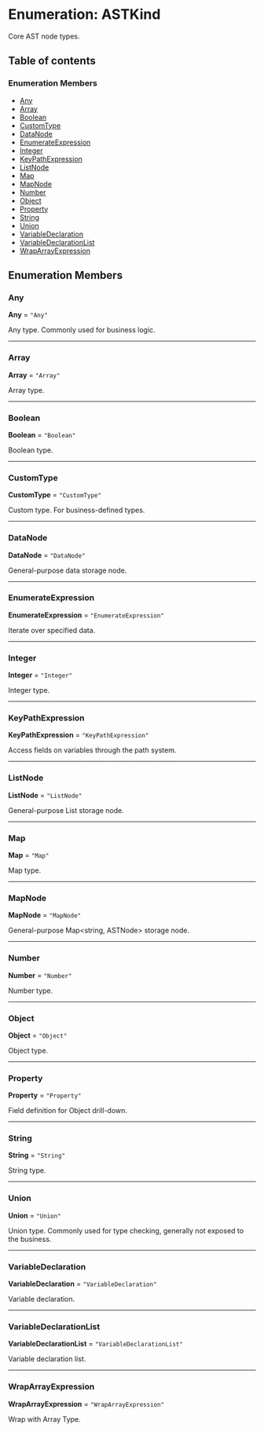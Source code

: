 # Enumeration: ASTKind

Core AST node types.

## Table of contents

### Enumeration Members

* [Any](/en/auto-docs/variable-plugin/enums/ASTKind.md#any)
* [Array](/en/auto-docs/variable-plugin/enums/ASTKind.md#array)
* [Boolean](/en/auto-docs/variable-plugin/enums/ASTKind.md#boolean)
* [CustomType](/en/auto-docs/variable-plugin/enums/ASTKind.md#customtype)
* [DataNode](/en/auto-docs/variable-plugin/enums/ASTKind.md#datanode)
* [EnumerateExpression](/en/auto-docs/variable-plugin/enums/ASTKind.md#enumerateexpression)
* [Integer](/en/auto-docs/variable-plugin/enums/ASTKind.md#integer)
* [KeyPathExpression](/en/auto-docs/variable-plugin/enums/ASTKind.md#keypathexpression)
* [ListNode](/en/auto-docs/variable-plugin/enums/ASTKind.md#listnode)
* [Map](/en/auto-docs/variable-plugin/enums/ASTKind.md#map)
* [MapNode](/en/auto-docs/variable-plugin/enums/ASTKind.md#mapnode)
* [Number](/en/auto-docs/variable-plugin/enums/ASTKind.md#number)
* [Object](/en/auto-docs/variable-plugin/enums/ASTKind.md#object)
* [Property](/en/auto-docs/variable-plugin/enums/ASTKind.md#property)
* [String](/en/auto-docs/variable-plugin/enums/ASTKind.md#string)
* [Union](/en/auto-docs/variable-plugin/enums/ASTKind.md#union)
* [VariableDeclaration](/en/auto-docs/variable-plugin/enums/ASTKind.md#variabledeclaration)
* [VariableDeclarationList](/en/auto-docs/variable-plugin/enums/ASTKind.md#variabledeclarationlist)
* [WrapArrayExpression](/en/auto-docs/variable-plugin/enums/ASTKind.md#wraparrayexpression)

## Enumeration Members

### Any

**Any** = `"Any"`

Any type.
Commonly used for business logic.

***

### Array

**Array** = `"Array"`

Array type.

***

### Boolean

**Boolean** = `"Boolean"`

Boolean type.

***

### CustomType

**CustomType** = `"CustomType"`

Custom type.
For business-defined types.

***

### DataNode

**DataNode** = `"DataNode"`

General-purpose data storage node.

***

### EnumerateExpression

**EnumerateExpression** = `"EnumerateExpression"`

Iterate over specified data.

***

### Integer

**Integer** = `"Integer"`

Integer type.

***

### KeyPathExpression

**KeyPathExpression** = `"KeyPathExpression"`

Access fields on variables through the path system.

***

### ListNode

**ListNode** = `"ListNode"`

General-purpose List<ASTNode> storage node.

***

### Map

**Map** = `"Map"`

Map type.

***

### MapNode

**MapNode** = `"MapNode"`

General-purpose Map\<string, ASTNode> storage node.

***

### Number

**Number** = `"Number"`

Number type.

***

### Object

**Object** = `"Object"`

Object type.

***

### Property

**Property** = `"Property"`

Field definition for Object drill-down.

***

### String

**String** = `"String"`

String type.

***

### Union

**Union** = `"Union"`

Union type.
Commonly used for type checking, generally not exposed to the business.

***

### VariableDeclaration

**VariableDeclaration** = `"VariableDeclaration"`

Variable declaration.

***

### VariableDeclarationList

**VariableDeclarationList** = `"VariableDeclarationList"`

Variable declaration list.

***

### WrapArrayExpression

**WrapArrayExpression** = `"WrapArrayExpression"`

Wrap with Array Type.
